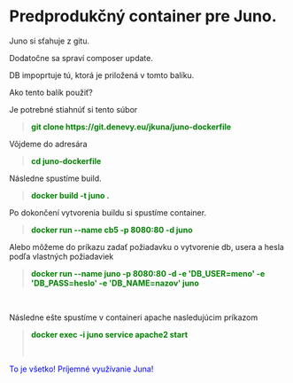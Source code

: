 <h1><strong>Predprodukčn&yacute; container pre Juno.</strong></h1>
<p>Juno si sťahuje z gitu.</p>
<p>Dodatočne sa sprav&iacute; composer update.</p>
<p>DB impoprtuje t&uacute;, ktor&aacute; je priložen&aacute; v tomto bal&iacute;ku.</p>
<p>Ako tento bal&iacute;k použiť?</p>
<p>Je potrebn&eacute; stiahn&uacute;ť si tento s&uacute;bor</p>
<blockquote>
<p><strong><span style="color: #008000;">git clone https://git.denevy.eu/jkuna/juno-dockerfile</span></strong></p>
</blockquote>
<p>V&ocirc;jdeme do adres&aacute;ra</p>
<blockquote>
<p><strong><span style="color: #008000;">cd juno-dockerfile</span></strong></p>
</blockquote>
<p>N&aacute;sledne spust&iacute;me build.</p>
<blockquote>
<p><strong><span style="color: #008000;">docker build -t juno .</span></strong></p>
</blockquote>
<p>Po dokončen&iacute; vytvorenia buildu si spust&iacute;me container.</p>
<blockquote>
<p><strong><span style="color: #008000;">docker run --name cb5 -p 8080:80 -d juno</span></strong></p>
</blockquote>
<p>Alebo m&ocirc;žeme do pr&iacute;kazu zadať požiadavku o vytvorenie db, usera a hesla podľa vlastn&yacute;ch požiadaviek</p>
<blockquote>
<p><strong><span style="color: #008000;">docker run --name juno -p 8080:80 -d -e 'DB_USER=meno' -e 'DB_PASS=heslo' -e 'DB_NAME=nazov' juno</span></strong></p>
</blockquote>
<p>&nbsp;</p>
<p>N&aacute;sledne e&scaron;te spust&iacute;me v containeri apache nasleduj&uacute;cim pr&iacute;kazom</p>
<blockquote>
<p><span style="color: #008000;"><strong>docker exec -i juno service apache2 start</strong></span></p>
<p>&nbsp;</p>
</blockquote>
<p><span style="color: #0000ff;">To je v&scaron;etko! Pr&iacute;jemn&eacute; využ&iacute;vanie Juna!<br /></span></p>
